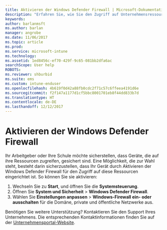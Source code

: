```yaml
---
title: Aktivieren der Windows Defender Firewall | Microsoft-Dokumentation
description: "Erfahren Sie, wie Sie den Zugriff auf Unternehmensressourcen von Ihrem Windows 10-Gerät aus zulassen, indem Sie die Firewall aktivieren."
keywords: 
author: barlanmsft
ms.author: barlan
manager: angrobe
ms.date: 11/06/2017
ms.topic: article
ms.prod: 
ms.service: microsoft-intune
ms.technology: 
ms.assetid: 1ed8456c-ef70-429f-9c65-081bb2dfa6ac
searchScope: User help
ROBOTS: 
ms.reviewer: shburbid
ms.suite: ems
ms.custom: intune-enduser
ms.openlocfilehash: 4b619f0d42a88fb0cdc2f71c57c6ffeea4191d6e
ms.sourcegitcommit: f2f147a1177d1cf5bbc8001701eb8f44dd833b7d
ms.translationtype: HT
ms.contentlocale: de-DE
ms.lasthandoff: 12/12/2017
---
```

# <a name="turn-on-your-windows-defender-firewall"></a>Aktivieren der Windows Defender Firewall

Ihr Arbeitgeber oder Ihre Schule möchte sicherstellen, dass Geräte, die auf ihre Ressourcen zugreifen, gesichert sind. Eine Möglichkeit, die zur Wahl steht, besteht darin sicherzustellen, dass Ihr Gerät durch Aktivieren der Windows Defender Firewall für den Zugriff auf diese Ressourcen eingerichtet ist. So können Sie sie aktivieren:

1. Wechseln Sie zu **Start**, und öffnen Sie die **Systemsteuerung**.
2. Öffnen Sie **System und Sicherheit** > **Windows Defender Firewall**.
3. Wählen Sie **Einstellungen anpassen** > **Windows-Firewall ein- oder ausschalten** für die Domäne, private und öffentliche Netzwerke aus.

Benötigen Sie weitere Unterstützung? Kontaktieren Sie den Support Ihres Unternehmens. Die entsprechenden Kontaktinformationen finden Sie auf der [Unternehmensportal-Website](https://portal.manage.microsoft.com#HelpDeskDialog).
